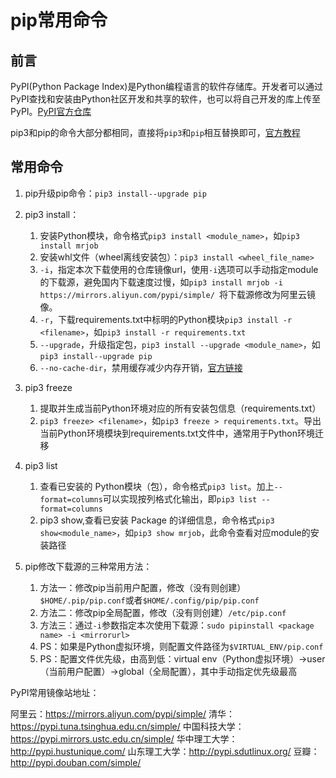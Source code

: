 # pip常用命令

## 前言

PyPI(Python Package Index)是Python编程语言的软件存储库。开发者可以通过PyPI查找和安装由Python社区开发和共享的软件，也可以将自己开发的库上传至PyPI。[PyPI官方仓库](https://pypi.org/)

pip3和pip的命令大部分都相同，直接将`pip3`和`pip`相互替换即可，[官方教程](https://pip.pypa.io/en/stable/user_guide/#configuration)


## 常用命令

1. pip升级pip命令：`pip3 install--upgrade pip`

2. pip3 install：
	1. 安装Python模块，命令格式`pip3 install <module_name>`，如`pip3 install mrjob`
	2. 安装whl文件（wheel离线安装包）：`pip3 install <wheel_file_name>`
	3. `-i`，指定本次下载使用的仓库镜像url，使用`-i`选项可以手动指定module的下载源，避免国内下载速度过慢，如`pip3 install mrjob -i https://mirrors.aliyun.com/pypi/simple/ `将下载源修改为阿里云镜像。
	4. `-r`，下载requirements.txt中标明的Python模块`pip3 install -r <filename>`，如`pip3 install -r requirements.txt`
	5. `--upgrade`，升级指定包，`pip3 install --upgrade <module_name>`，如`pip3 install--upgrade pip`
	6. `--no-cache-dir`，禁用缓存减少内存开销，[官方链接](https://pip.pypa.io/en/stable/topics/caching/)


3. pip3 freeze
	1. 提取并生成当前Python环境对应的所有安装包信息（requirements.txt）
	2. `pip3 freeze> <filename>`，如`pip3 freeze > requirements.txt`。导出当前Python环境模块到requirements.txt文件中，通常用于Python环境迁移


4. pip3 list
	1. 查看已安装的 Python模块（包），命令格式`pip3 list`。加上`--format=columns`可以实现按列格式化输出，即`pip3 list --format=columns`
	2. pip3 show,查看已安装 Package 的详细信息，命令格式`pip3 show<module_name>`，如`pip3 show mrjob`，此命令查看对应module的安装路径

5. pip修改下载源的三种常用方法：
	1. 方法一：修改pip当前用户配置，修改（没有则创建）`$HOME/.pip/pip.conf`或者`$HOME/.config/pip/pip.conf`
	2. 方法二：修改pip全局配置，修改（没有则创建）`/etc/pip.conf`
	3. 方法三：通过`-i`参数指定本次使用下载源：`sudo pipinstall <package name> -i <mirrorurl>`
	4. PS：如果是Python虚拟环境，则配置文件路径为`$VIRTUAL_ENV/pip.conf`
	5. PS：配置文件优先级，由高到低：virtual env（Python虚拟环境）->user（当前用户配置）->global（全局配置），其中手动指定优先级最高



PyPI常用镜像站地址：

阿里云：https://mirrors.aliyun.com/pypi/simple/
清华：https://pypi.tuna.tsinghua.edu.cn/simple/
中国科技大学：https://pypi.mirrors.ustc.edu.cn/simple/
华中理工大学：http://pypi.hustunique.com/
山东理工大学：http://pypi.sdutlinux.org/
豆瓣：http://pypi.douban.com/simple/


